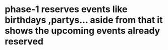 # phase-1 reserves events like birthdays ,partys... aside from that it shows the upcoming events already reserved
